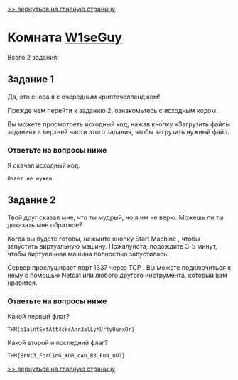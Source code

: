 [>> вернуться на главную страницу](https://github.com/BEPb/tryhackme/blob/master/README.md)

# Комната [W1seGuy](https://tryhackme.com/r/room/w1seguy) 

Всего 2 задания:
## Задание 1
Да, это снова я с очередным крипточелленджем!

Прежде чем перейти к заданию 2, ознакомьтесь с исходным кодом.

Вы можете просмотреть исходный код, нажав  кнопку «Загрузить файлы задания» в верхней части этого задания, чтобы загрузить нужный файл.

### Ответьте на вопросы ниже
Я скачал исходный код.
```commandline
Ответ не нужен
```

## Задание 2
Твой друг сказал мне, что ты мудрый, но я им не верю. Можешь ли ты доказать мне обратное?

Когда вы будете готовы, нажмите кнопку Start Machine , чтобы запустить виртуальную машину. Пожалуйста, подождите 3-5 минут, чтобы виртуальная машина полностью запустилась.

Сервер прослушивает порт 1337 через TCP . Вы можете подключиться к нему с помощью Netcat или любого другого инструмента, который вам нравится.

### Ответьте на вопросы ниже
Какой первый флаг?
```commandline
THM{p1alntExtAtt4ckcAnr3alLyhUrty0urxOr}
```

Какой второй и последний флаг?

```commandline
THM{BrUt3_ForC1nG_XOR_cAn_B3_FuN_nO?}
```

[>> вернуться на главную страницу](https://github.com/BEPb/tryhackme/blob/master/README.md)